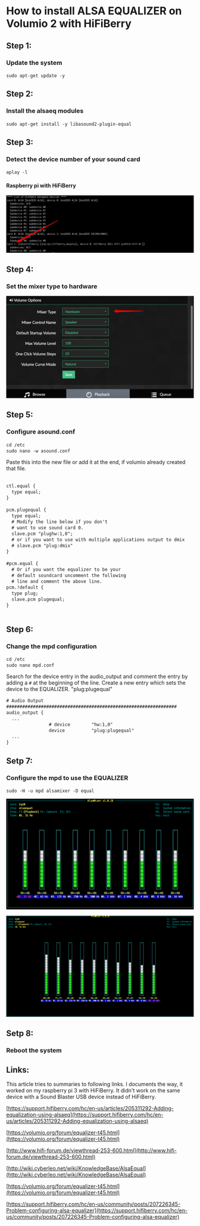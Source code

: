 # How to install ALSA EQUALIZER on Volumio 2 with HiFiBerry


## Step 1: 
### Update the system

```
sudo apt-get update -y
```

## Step 2: 
### Install the alsaeq modules

```
sudo apt-get install -y libasound2-plugin-equal
```

## Step 3: 
### Detect the device number of your sound card

```
aplay -l
```

#### Raspberry pi with HiFiBerry
![alt text](https://github.com/thomasdoerr/volumio-equalizer/blob/master/images/volumio-with-hifiberry-dac-plus.png "Raspberry pi with HiFiBerry")


## Step 4:
### Set the mixer type to hardware
![alt text](https://github.com/thomasdoerr/volumio-equalizer/blob/master/images/volumio-mixer-type-hardware.png "Set Mixer Type to Hardware")

## Step 5: 
### Configure asound.conf

```
cd /etc
sudo nano -w asound.conf
```

Paste this into the new file or add it at the end, if volumio already created that file.

```

ctl.equal {
  type equal;
}

pcm.plugequal {
  type equal;
  # Modify the line below if you don't
  # want to use sound card 0.
  slave.pcm "plughw:1,0";
  # or if you want to use with multiple applications output to dmix
  # slave.pcm "plug:dmix"
}

#pcm.equal {
  # Or if you want the equalizer to be your
  # default soundcard uncomment the following
  # line and comment the above line.
pcm.!default {
  type plug;
  slave.pcm plugequal;
}


```

## Step 6: 
### Change the mpd configuration

```
cd /etc
sudo nano mpd.conf
```

Search for the device entry in the audio_output and comment the entry by adding a `#` at the beginning of the line.
Create a new entry which sets the device to the EQUALIZER. "plug:plugequal"

```
# Audio Output ################################################################
audio_output {
  ...
                # device        "hw:1,0"
                device          "plug:plugequal" 
  ...  
}              
```


## Setp 7: 
### Configure the mpd to use the EQUALIZER

```
sudo -H -u mpd alsamixer -D equal
```

![alt text](https://github.com/thomasdoerr/volumio-equalizer/blob/master/images/alsamixer.png "AlsaMixer")

![alt text](https://github.com/thomasdoerr/volumio-equalizer/blob/master/images/alsamixer-custom-settings.png "AlsaMixer Custom Settings")

## Setp 8: 
### Reboot the system


## Links:
This article tries to summaries to following links. I documents the way, it worked on my raspberry pi 3 with HiFiBerry. It didn't work on the same device with a Sound Blaster USB device instead of HiFiBerry.

[https://support.hifiberry.com/hc/en-us/articles/205311292-Adding-equalization-using-alsaeq](https://support.hifiberry.com/hc/en-us/articles/205311292-Adding-equalization-using-alsaeq)

[https://volumio.org/forum/equalizer-t45.html](https://volumio.org/forum/equalizer-t45.html)

[http://www.hifi-forum.de/viewthread-253-600.html](http://www.hifi-forum.de/viewthread-253-600.html)

[http://wiki.cyberleo.net/wiki/KnowledgeBase/AlsaEqual](http://wiki.cyberleo.net/wiki/KnowledgeBase/AlsaEqual)

[https://volumio.org/forum/equalizer-t45.html](https://volumio.org/forum/equalizer-t45.html)

[https://support.hifiberry.com/hc/en-us/community/posts/207226345-Problem-configuring-alsa-equalizer](https://support.hifiberry.com/hc/en-us/community/posts/207226345-Problem-configuring-alsa-equalizer)


